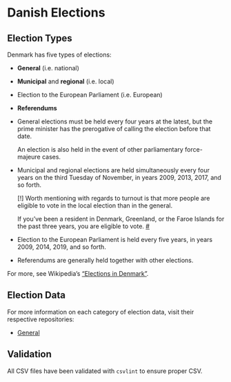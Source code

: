 Danish Elections
================

Election Types
--------------
Denmark has five types of elections:

* **General** (i.e. national)
* **Municipal** and **regional** (i.e. local)
* Election to the European Parliament (i.e. European)
* **Referendums**

* General elections must be held every four years at the latest, but the prime minister has the prerogative of calling the election before that date.

    An election is also held in the event of other parliamentary force-majeure cases.

* Municipal and regional elections are held simultaneously every four years on the third Tuesday of November, in years 2009, 2013, 2017, and so forth.

    [!] Worth mentioning with regards to turnout is that more people are eligible to vote in the local election than in the general.

    If you’ve been a resident in Denmark, Greenland, or the Faroe Islands for the past three years, you are eligible to vote. [#][eligibility]

* Election to the European Parliament is held every five years, in years 2009, 2014, 2019, and so forth.

* Referendums are generally held together with other elections.

For more, see Wikipedia’s [“Elections in Denmark”][wiki].

Election Data
-------------
For more information on each category of election data, visit their respective repositories:

- [General][ge-data]

Validation
----------
All CSV files have been validated with `csvlint` to ensure proper CSV.


[eligibility]: https://www.borger.dk/Sider/Stemmeret-og-valgbarhed-til-kommunalvalg.aspx
[wiki]: https://en.wikipedia.org/wiki/Elections_in_Denmark
[ge-data]: https://github.com/ndarville/data/blob/master/elections/dk/general
